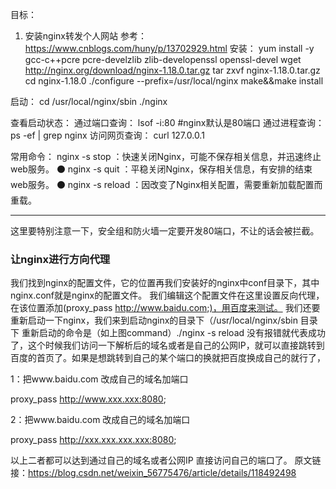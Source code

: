 
目标：
1. 安装nginx转发个人网站
参考：https://www.cnblogs.com/huny/p/13702929.html
安装：
yum install -y gcc-c++pcre pcre-develzlib zlib-developenssl openssl-devel
wget http://nginx.org/download/nginx-1.18.0.tar.gz
tar zxvf nginx-1.18.0.tar.gz
cd nginx-1.18.0
./configure --prefix=/usr/local/nginx
make&&make install

启动：
cd /usr/local/nginx/sbin
./nginx

查看启动状态：
通过端口查询： lsof -i:80 #nginx默认是80端口
通过进程查询： ps -ef | grep nginx
访问网页查询： curl 127.0.0.1

常用命令：
nginx -s stop ：快速关闭Nginx，可能不保存相关信息，并迅速终止web服务。
⚫ nginx -s quit ：平稳关闭Nginx，保存相关信息，有安排的结束web服务。
⚫ nginx -s reload ：因改变了Nginx相关配置，需要重新加载配置而重载。


---
这里要特别注意一下，安全组和防火墙一定要开发80端口，不让的话会被拦截。

### 让nginx进行方向代理
  我们找到nginx的配置文件，它的位置再我们安装好的nginx中conf目录下，其中nginx.conf就是nginx的配置文件。
  我们编辑这个配置文件在这里设置反向代理，在该位置添加(proxy_pass http://www.baidu.com;)，用百度来测试。
  我们还要重新启动一下nginx，我们来到启动nginx的目录下（/usr/local/nginx/sbin 目录下
  重新启动的命令是（如上图command）./nginx -s reload
   没有报错就代表成功了，这个时候我们访问一下解析后的域名或者是自己的公网IP，就可以直接跳转到百度的首页了。如果是想跳转到自己的某个端口的换就把百度换成自己的就行了，

1：把www.baidu.com 改成自己的域名加端口

proxy_pass http://www.xxx.xxx:8080;

2：把www.baidu.com 改成自己的域名加端口

proxy_pass http://xxx.xxx.xxx.xxx:8080;

以上二者都可以达到通过自己的域名或者公网IP 直接访问自己的端口了。
原文链接：https://blog.csdn.net/weixin_56775476/article/details/118492498
